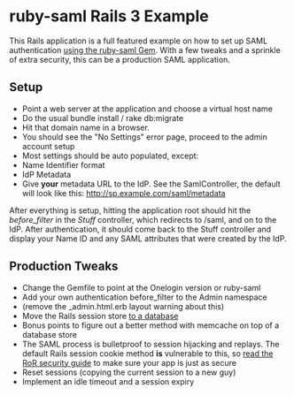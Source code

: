ruby-saml Rails 3 Example
=====

This Rails application is a full featured example on how to set up SAML authentication 
[using the ruby-saml Gem](https://github.com/onelogin/ruby-saml).
With a few tweaks and a sprinkle of extra security, this can be a production SAML application.

Setup 
-------

* Point a web server at the application and choose a virtual host name
* Do the usual bundle install / rake db:migrate
* Hit that domain name in a browser.  
* You should see the "No Settings" error page, proceed to the admin account setup
* Most settings should be auto populated, except:
 * Name Identifier format
 * IdP Metadata
* Give **your** metadata URL to the IdP.  See the SamlController, the default will look like this:  http://sp.example.com/saml/metadata

After everything is setup, hitting the application root should hit the _before_filter_ in the _Stuff_ controller, which redirects to /saml, and on to the IdP.  After authentication, it should come back to the Stuff controller and display your Name ID and any SAML attributes that were created by the IdP.



Production Tweaks
--------

* Change the Gemfile to point at the Onelogin version or ruby-saml
* Add your own authentication before_filter to the Admin namespace
 * (remove the _admin.html.erb layout warning about this)
* Move the Rails session store [to a database](http://oldwiki.rubyonrails.org/rails/pages/HowtoChangeSessionStore)
 * Bonus points to figure out a better method with memcache on top of a database store
* The SAML process is bulletproof to session hijacking and replays.  The default Rails session cookie method **is** vulnerable to this, so [read the RoR security guide](http://guides.rubyonrails.org/security.html#session-fixation-countermeasures) to make sure your app is just as secure
 * Reset sessions (copying the current session to a new guy)
 * Implement an idle timeout and a session expiry





